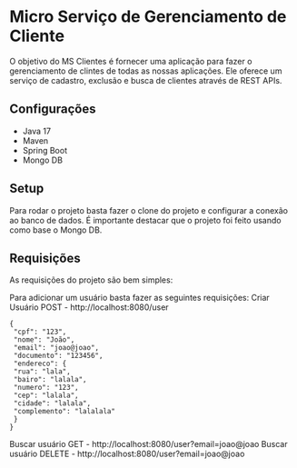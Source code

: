 # Micro Serviço de Gerenciamento de Cliente

O objetivo do MS Clientes é fornecer uma aplicação para fazer o gerenciamento de clintes de todas as nossas aplicações.
Ele oferece um serviço de cadastro, exclusão e busca de clientes através de REST APIs.



## Configurações 

- Java 17
- Maven
- Spring Boot
- Mongo DB

## Setup

Para rodar o projeto basta fazer o clone do projeto e configurar a conexão ao banco de dados. 
É importante destacar que o projeto foi feito usando como base o Mongo DB.

## Requisições

As requisições do projeto são bem simples:

Para adicionar um usuário basta fazer as seguintes requisições: 
Criar Usuário POST - http://localhost:8080/user
   ```
{
	"cpf": "123",
	"nome": "João",
	"email": "joao@joao",
	"documento": "123456",
	"endereco": {
	"rua": "lala",
	"bairo": "lalala",
	"numero": "123",
	"cep": "lalala",
	"cidade": "lalala",
	"complemento": "lalalala"
	}
}
````
   Buscar usuário GET - http://localhost:8080/user?email=joao@joao
   Buscar usuário DELETE - http://localhost:8080/user?email=joao@joao
